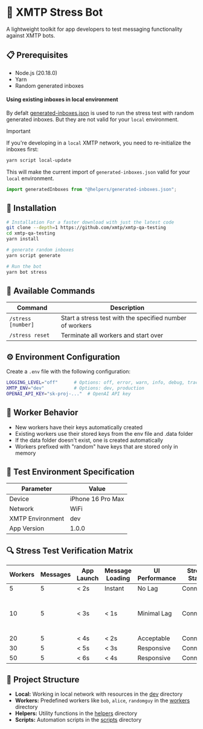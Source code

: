 # 🤖 XMTP Stress Bot

A lightweight toolkit for app developers to test messaging functionality against XMTP bots.

## 📋 Prerequisites

- Node.js (20.18.0)
- Yarn
- Random generated inboxes

#### Using existing inboxes in local environment

By defalt [generated-inboxes.json](../../helpers/generated-inboxes.json) is used to run the stress test with random generated inboxes. But they are not valid for your `local` environment.

> [!IMPORTANT]
> If you're developing in a `local` XMTP network, you need to re-initialize the inboxes first:

```bash
yarn script local-update
```

This will make the current import of `generated-inboxes.json` valid for your `local` environment.

```typescript
import generatedInboxes from "@helpers/generated-inboxes.json";
```

## 🔧 Installation

```bash
# Installation For a faster download with just the latest code
git clone --depth=1 https://github.com/xmtp/xmtp-qa-testing
cd xmtp-qa-testing
yarn install

# generate random inboxes
yarn script generate

# Run the bot
yarn bot stress
```

## 💬 Available Commands

| Command            | Description                                              |
| ------------------ | -------------------------------------------------------- |
| `/stress [number]` | Start a stress test with the specified number of workers |
| `/stress reset`    | Terminate all workers and start over                     |

## ⚙️ Environment Configuration

Create a `.env` file with the following configuration:

```bash
LOGGING_LEVEL="off"      # Options: off, error, warn, info, debug, trace
XMTP_ENV="dev"           # Options: dev, production
OPENAI_API_KEY="sk-proj-..."  # OpenAI API key
```

## 🧪 Worker Behavior

- New workers have their keys automatically created
- Existing workers use their stored keys from the env file and .data folder
- If the data folder doesn't exist, one is created automatically
- Workers prefixed with "random" have keys that are stored only in memory

## 📱 Test Environment Specification

| Parameter        | Value             |
| ---------------- | ----------------- |
| Device           | iPhone 16 Pro Max |
| Network          | WiFi              |
| XMTP Environment | dev               |
| App Version      | 1.0.0             |

## 🔍 Stress Test Verification Matrix

| Workers | Messages | App Launch | Message Loading | UI Performance | Stream Status | Message Sending | Status | Notes                             |
| ------- | -------- | ---------- | --------------- | -------------- | ------------- | --------------- | ------ | --------------------------------- |
| 5       | 5        | < 2s       | Instant         | No Lag         | Connected     | Instant         | ✅     |                                   |
| 10      | 5        | < 3s       | < 1s            | Minimal Lag    | Connected     | < 1s            | ⚠️     | Fast launch, fail sending, lag UX |
| 20      | 5        | < 4s       | < 2s            | Acceptable     | Connected     | < 2s            | ❌     |                                   |
| 30      | 5        | < 5s       | < 3s            | Responsive     | Connected     | < 3s            | ❌     |                                   |
| 50      | 5        | < 6s       | < 4s            | Responsive     | Connected     | < 4s            | ❌     |                                   |

## 📂 Project Structure

- **Local:** Working in local network with resources in the [dev](/dev/) directory
- **Workers:** Predefined workers like `bob`, `alice`, `randomguy` in the [workers](/workers/) directory
- **Helpers:** Utility functions in the [helpers](/helpers/) directory
- **Scripts:** Automation scripts in the [scripts](/scripts/) directory
